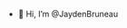 - 👋 Hi, I’m @JaydenBruneau

<!---
JaydenBruneau/JaydenBruneau is a ✨ special ✨ repository because its `README.md` (this file) appears on your GitHub profile.
You can click the Preview link to take a look at your changes.
--->
